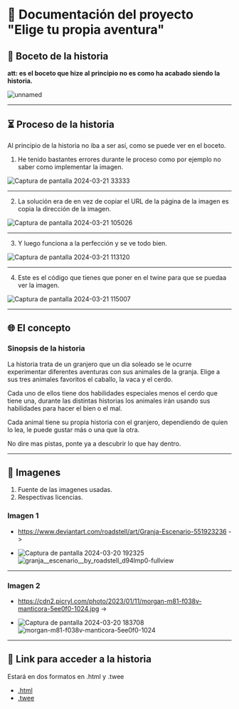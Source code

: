 # 📰 **Documentación del proyecto "Elige tu propia aventura"**

## 📓 **Boceto de la historia** 
**att: es el boceto que hize al principio no es como ha acabado siendo la historia.**

![unnamed](https://github.com/axckzz/J25-VideoGames/assets/144990882/c597e996-5442-4bca-9c49-7a34a1494198)

---

## ⏳ **Proceso de la historia**

Al principio de la historia no iba a ser así, como se puede ver en el boceto.

1. He tenido bastantes errores durante le proceso como por ejemplo no saber como implementar la imagen.

![Captura de pantalla 2024-03-21 33333](https://github.com/axckzz/J25-VideoGames/assets/144990882/7e4b2433-d923-4a6f-bb9f-7139ac4b4f65)

---

2. La solución era de en vez de copiar el URL de la página de la imagen es copia la dirección de la imagen.

![Captura de pantalla 2024-03-21 105026](https://github.com/axckzz/J25-VideoGames/assets/144990882/007e44e1-54da-4495-a80d-923b29927822)

---

3. Y luego funciona a la perfección y se ve todo bien.

![Captura de pantalla 2024-03-21 113120](https://github.com/axckzz/J25-VideoGames/assets/144990882/6b39bd1a-8cd9-4f1d-8e97-a3db2c82e51c)

---

4. Este es el código que tienes que poner en el twine para que se puedaa ver la imagen.

![Captura de pantalla 2024-03-21 115007](https://github.com/axckzz/J25-VideoGames/assets/144990882/b9f4d597-380a-44df-927e-9218b34b9848)

---

## 🌐 **El concepto**
### **Sinopsis de la historia**

La historia trata de un granjero que un dia soleado se le ocurre experimentar diferentes aventuras con sus animales de la granja. Elige a sus tres animales favoritos el caballo, la vaca y el cerdo.

Cada uno de ellos tiene dos habilidades especiales menos el cerdo que tiene una, durante las distintas historias los animales irán usando sus habilidades para hacer el bien o el mal.

Cada animal tiene su propia historia con el granjero, dependiendo de quien lo lea, le puede gustar más o una que la otra.

No dire mas pistas, ponte ya a descubrir lo que hay dentro.

---

## 📄 **Imagenes**
1. Fuente de las imagenes usadas.
2. Respectivas licencias.

### **Imagen 1**
-  https://www.deviantart.com/roadstell/art/Granja-Escenario-551923236 ->
  
-  ![Captura de pantalla 2024-03-20 192325](https://github.com/axckzz/J25-VideoGames/assets/144990882/bde2d638-ae66-4845-ad01-0eb5cce34641)
  ![granja__escenario__by_roadstell_d94lmp0-fullview](https://github.com/axckzz/J25-VideoGames/assets/144990882/b283f70a-0330-464d-9994-b7dbbd4bbbf3)
  
---

### **Imagen 2**
- https://cdn2.picryl.com/photo/2023/01/11/morgan-m81-f038v-manticora-5ee0f0-1024.jpg ->
  
-  ![Captura de pantalla 2024-03-20 183708](https://github.com/axckzz/J25-VideoGames/assets/144990882/04b58ae4-2f0d-4276-a381-0ae8de4586e2)
  ![morgan-m81-f038v-manticora-5ee0f0-1024](https://github.com/axckzz/J25-VideoGames/assets/144990882/1faf2d89-0c28-4e63-ab43-0c5405a6d40c)


---

## 🗻 **Link para acceder a la historia**

Estará en dos formatos en .html y .twee

- [.html](https://github.com/axckzz/J25-VideoGames/blob/main/ApuntesAsignatura-Video/Videojuego.html)
- [.twee](https://github.com/axckzz/J25-VideoGames/blob/main/ApuntesAsignatura-Video/Videojuego.twee)

